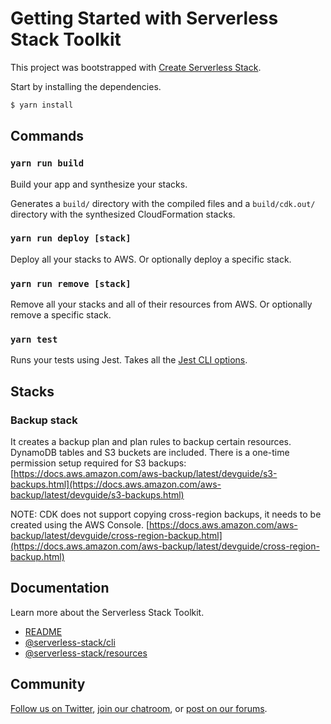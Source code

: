 # Getting Started with Serverless Stack Toolkit

This project was bootstrapped with [Create Serverless Stack](https://github.com/serverless-stack/serverless-stack/tree/master/packages/create-serverless-stack).

Start by installing the dependencies.

```bash
$ yarn install
```

## Commands

### `yarn run build`

Build your app and synthesize your stacks.

Generates a `build/` directory with the compiled files and a `build/cdk.out/` directory with the synthesized CloudFormation stacks.

### `yarn run deploy [stack]`

Deploy all your stacks to AWS. Or optionally deploy a specific stack.

### `yarn run remove [stack]`

Remove all your stacks and all of their resources from AWS. Or optionally remove a specific stack.

### `yarn test`

Runs your tests using Jest. Takes all the [Jest CLI options](https://jestjs.io/docs/en/cli).

## Stacks

### Backup stack

It creates a backup plan and plan rules to backup certain resources. DynamoDB tables and S3 buckets are included.
There is a one-time permission setup required for S3 backups:
[https://docs.aws.amazon.com/aws-backup/latest/devguide/s3-backups.html](https://docs.aws.amazon.com/aws-backup/latest/devguide/s3-backups.html)

NOTE: CDK does not support copying cross-region backups, it needs to be created using the AWS Console.
[https://docs.aws.amazon.com/aws-backup/latest/devguide/cross-region-backup.html](https://docs.aws.amazon.com/aws-backup/latest/devguide/cross-region-backup.html)

## Documentation

Learn more about the Serverless Stack Toolkit.

- [README](https://github.com/serverless-stack/serverless-stack)
- [@serverless-stack/cli](https://github.com/serverless-stack/serverless-stack/tree/master/packages/cli)
- [@serverless-stack/resources](https://github.com/serverless-stack/serverless-stack/tree/master/packages/resources)

## Community

[Follow us on Twitter](https://twitter.com/ServerlessStack), [join our chatroom](https://gitter.im/serverless-stack/Lobby), or [post on our forums](https://discourse.serverless-stack.com).
